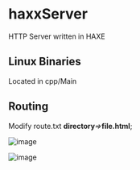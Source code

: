# haxxServer
HTTP Server written in HAXE

## Linux Binaries
Located in cpp/Main

## Routing
Modify route.txt
**directory**_=>_**file.html**;


![image](https://user-images.githubusercontent.com/4108484/113360945-ce071180-9318-11eb-87f4-94122112ee00.png)

![image](https://user-images.githubusercontent.com/4108484/113360930-c6476d00-9318-11eb-8588-36d16922cf00.png)
